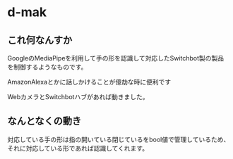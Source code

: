 # d-mak

## これ何なんすか
GoogleのMediaPipeを利用して手の形を認識して対応したSwitchbot製の製品を制御するようなものです。

AmazonAlexaとかに話しかけることが億劫な時に便利です

WebカメラとSwitchbotハブがあれば動きました。

## なんとなくの動き
対応している手の形は指の開いている閉じているをbool値で管理しているため、それに対応している形であれば認識してくれます。
